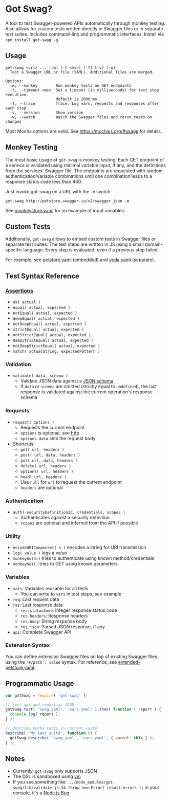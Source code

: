 # Got Swag?

A tool to test Swagger-powered APIs automatically through monkey testing.
Also allows for custom tests written directly in Swagger files
or in separate test suites.
Includes command-line and programmatic interfaces.
Install via `npm install got-swag -g`.

## Usage

```
got-swag <url> ... [-m] [-t <ms>] [-T] [-v] [-w]
  Test a Swagger URL or file (YAML). Additional files are merged.

Options:
  -m, --monkey        Run monkey tests on GET endpoints
  -t, --timeout <ms>  Set a timeout (in milliseconds) for test step execution,
                      default is 2000 ms
  -T, --trace         Trace: Log vars, requests and responses after each step
  -v, --version       Show version
  -w, --watch         Watch the Swagger files and rerun tests on changes
```

Most Mocha options are valid. See https://mochajs.org/#usage for details.


## Monkey Testing

The most basic usage of `got-swag` is monkey testing:
Each GET endpoint of a service is validated using minimal variable
input, if any, and the definitions from the services' Swagger file.
The endpoints are requested with random authentication/variable combinations
until one combination leads to a response status code less than 400.

Just invoke got-swag on a URL with the `-m` switch:

```
got-swag http://petstore.swagger.io/v2/swagger.json -m
```

See [monkeystore.yaml](examples/monkeystore.yaml) for an example of input variables.


## Custom Tests

Additionally, `got-swag` allows to embed custom tests in Swagger files
or separate test suites.
The test steps are written in JS using a small domain-specific language.
Every step is evaluated, even if a previous step failed.

For example, see [petstore.yaml](examples/petstore.yaml) (embedded) and
[yoda.yaml](examples/yoda.yaml) (separate).


## Test Syntax Reference

### [Assertions](https://nodejs.org/api/assert.html)

- `ok( actual )`
- `equal( actual, expected )`
- `notEqual( actual, expected )`
- `deepEqual( actual, expected )`
- `notDeepEqual( actual, expected )`
- `strictEqual( actual, expected )`
- `notStrictEqual( actual, expected )`
- `deepStrictEqual( actual, expected )`
- `notDeepStrictEqual( actual, expected )`
- `match( actualString, expectedPattern )`

### Validation

- `validate( data, schema )`
  - Validate JSON data against a [JSON schema](http://json-schema.org/)
  - If `data` or `schema` are omitted (strictly equal to `undefined`),
    the last response is validated against the current operation's response schema

### Requests

- `request( options )`
  - Requests the current endpoint
  - `options` is optional, see [http](https://nodejs.org/api/http.html)
  - `options.data` sets the request body
- Shortcuts:
  - `get( url, headers )`
  - `post( url, data, headers )`
  - `put( url, data, headers )`
  - `delete( url, headers )`
  - `options( url, headers )`
  - `head( url, headers )`
  - Use `null` for `url` to request the current endpoint
  - `headers` are optional

### Authentication

- `auth( securityDefinitionId, credentials, scopes )`
  - Authenticates against a security definition
  - `scopes` are optional and inferred from the API if possible

### Utility

- `encodeURIComponent( s )` encodes a string for URI transmission
- `log( value )` logs a value
- `monkeyAuth()` tries to authenticate using known method/credentials
- `monkeyGet()` tries to GET using known parameters

### Variables

- `vars`: Variables reusable for all tests
  - You can write to `vars` in test steps, see example
- `req`: Last request data
- `res`: Last response data
  - `res.statusCode`: Integer response status code
  - `res.headers`: Response headers
  - `res.body`: String response body
  - `res.json`: Parsed JSON response, if any
- `api`: Complete Swagger API

### Extension Syntax

You can define extension Swagger files on top of existing Swagger files
using the `'#/path': value` syntax.
For reference, see [extended-petstore.yaml](examples/extended-petstore.yaml).


## Programmatic Usage

```js
var gotSwag = require( 'got-swag' );

// test api and report as JSON
gotSwag.test( 'swag.yaml', 'vars.yaml' ).then( function ( report ) {
  console.log( report );
} );

// describe mocha tests in current suite
describe( 'My test suite', function () {
  gotSwag.describe( 'swag.yaml', 'vars.yaml', { parent: this } );
} );
```


## Notes

- Currently, `got-swag` only supports JSON
- The DSL is sandboxed using [vm](https://nodejs.org/api/vm.html)
- If you see something like
  `.../node_modules/got-swag/lib/validate.js:24 throw new Error( result.errors );`
  in your console, it's a [Node.js Bug](https://github.com/nodejs/node/issues/7397)
